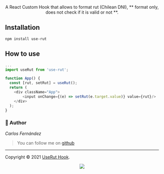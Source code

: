 <p align="center">
 A React Custom Hook that allows to format rut (Chilean DNI), ** format only, does not check if it is valid or not **.
</p>

## Installation
```
npm install use-rut
```

## How to use
```js
...
import useRut from 'use-rut';

function App() {
  const [rut, setRut] = useRut();
  return (
    <div className="App">
        <input onChange={(e) => setRut(e.target.value)} value={rut}/>
    </div>
  );
}
```

### **:robot: Author**

_*Carlos Fernández*_

> You can follow me on
[github](https://github.com/carlosfdezb)

---

Copyright © 2021 [UseRut Hook](https://github.com/carlosfdezb/use-rut).

<p align="center">
  <a href="http://forthebadge.com/" target="_blank">
    <img src="http://forthebadge.com/images/badges/built-with-love.svg"/>
  </a>
</p>